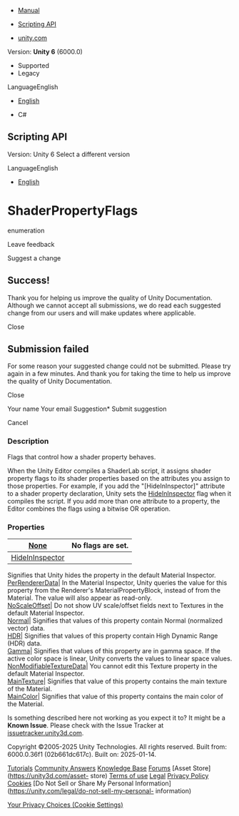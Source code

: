 [ ]()

  * [Manual](../Manual/index.html)
  * [Scripting API](../ScriptReference/index.html)

  * [unity.com](https://unity.com/)

Version: **Unity 6** (6000.0)

  * Supported
  * Legacy

LanguageEnglish

  * [English]()

  * C#

[ ](https://docs.unity3d.com)

## Scripting API

Version: Unity 6 Select a different version

LanguageEnglish

  * [English]()

# ShaderPropertyFlags

enumeration

Leave feedback

Suggest a change

## Success!

Thank you for helping us improve the quality of Unity Documentation. Although
we cannot accept all submissions, we do read each suggested change from our
users and will make updates where applicable.

Close

## Submission failed

For some reason your suggested change could not be submitted. Please <a>try
again</a> in a few minutes. And thank you for taking the time to help us
improve the quality of Unity Documentation.

Close

Your name Your email Suggestion* Submit suggestion

Cancel

[ ]()

### Description

Flags that control how a shader property behaves.

When the Unity Editor compiles a ShaderLab script, it assigns shader property
flags to its shader properties based on the attributes you assign to those
properties. For example, if you add the "[HideInInspector]" attribute to a
shader property declaration, Unity sets the
[HideInInspector](Rendering.ShaderPropertyFlags.HideInInspector.html) flag
when it compiles the script. If you add more than one attribute to a property,
the Editor combines the flags using a bitwise OR operation.

### Properties

[None](Rendering.ShaderPropertyFlags.None.html)| No flags are set.  
---|---  
[HideInInspector](Rendering.ShaderPropertyFlags.HideInInspector.html)|
Signifies that Unity hides the property in the default Material Inspector.  
[PerRendererData](Rendering.ShaderPropertyFlags.PerRendererData.html)| In the
Material Inspector, Unity queries the value for this property from the
Renderer's MaterialPropertyBlock, instead of from the Material. The value will
also appear as read-only.  
[NoScaleOffset](Rendering.ShaderPropertyFlags.NoScaleOffset.html)| Do not show
UV scale/offset fields next to Textures in the default Material Inspector.  
[Normal](Rendering.ShaderPropertyFlags.Normal.html)| Signifies that values of
this property contain Normal (normalized vector) data.  
[HDR](Rendering.ShaderPropertyFlags.HDR.html)| Signifies that values of this
property contain High Dynamic Range (HDR) data.  
[Gamma](Rendering.ShaderPropertyFlags.Gamma.html)| Signifies that values of
this property are in gamma space. If the active color space is linear, Unity
converts the values to linear space values.  
[NonModifiableTextureData](Rendering.ShaderPropertyFlags.NonModifiableTextureData.html)|
You cannot edit this Texture property in the default Material Inspector.  
[MainTexture](Rendering.ShaderPropertyFlags.MainTexture.html)| Signifies that
value of this property contains the main texture of the Material.  
[MainColor](Rendering.ShaderPropertyFlags.MainColor.html)| Signifies that
value of this property contains the main color of the Material.  
  
Is something described here not working as you expect it to? It might be a
**Known Issue**. Please check with the Issue Tracker at
[issuetracker.unity3d.com](https://issuetracker.unity3d.com).

Copyright ©2005-2025 Unity Technologies. All rights reserved. Built from:
6000.0.36f1 (02b661dc617c). Built on: 2025-01-14.

[Tutorials](https://unity3d.com/learn) [Community
Answers](https://answers.unity3d.com) [Knowledge
Base](https://support.unity3d.com/hc/en-us)
[Forums](https://forum.unity3d.com) [Asset Store](https://unity3d.com/asset-
store) [Terms of use](https://docs.unity3d.com/Manual/TermsOfUse.html)
[Legal](https://unity.com/legal) [Privacy
Policy](https://unity.com/legal/privacy-policy)
[Cookies](https://unity.com/legal/cookie-policy) [Do Not Sell or Share My
Personal Information](https://unity.com/legal/do-not-sell-my-personal-
information)

[Your Privacy Choices (Cookie Settings)](javascript:void\(0\);)

